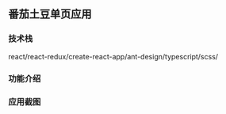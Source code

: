 ## 番茄土豆单页应用

### 技术栈
react/react-redux/create-react-app/ant-design/typescript/scss/


### 功能介绍

### 应用截图